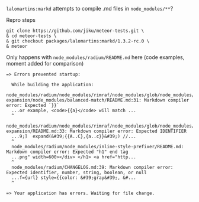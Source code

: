 `lalomartins:markd` attempts to compile .md files in `node_modules/**`?

Repro steps

```
git clone https://github.com/jiku/meteor-tests.git \
& cd meteor-tests \
& git checkout packages/lalomartins:markd/1.3.2-rc.0 \
& meteor
```

Only happens with `node_modules/radium/README.md` here (code examples, moment added for comparison)

```shell
=> Errors prevented startup:

  While building the application:
  node_modules/radium/node_modules/rimraf/node_modules/glob/node_modules/minimatch/node_modules/brace-expansion/node_modules/balanced-match/README.md:31: Markdown compiler error: Expected `}}`
  ...or example, <code>{{a}</code> will match ...
  ^
  node_modules/radium/node_modules/rimraf/node_modules/glob/node_modules/minimatch/node_modules/brace-expansion/README.md:33: Markdown compiler error: Expected IDENTIFIER
  ...9;]  expand(&#39;{{A..C},{a..c}}&#39;) //...
  ^
  node_modules/radium/node_modules/inline-style-prefixer/README.md: Markdown compiler error: Expected "h1" end tag
  ...png" width=600></div> </h1> <a href="http...
  ^
  node_modules/radium/CHANGELOG.md:39: Markdown compiler error: Expected identifier, number, string, boolean, or null
  ...f={url} style={{color: &#39;gray&#39;, &#...
  ^

=> Your application has errors. Waiting for file change.
```
